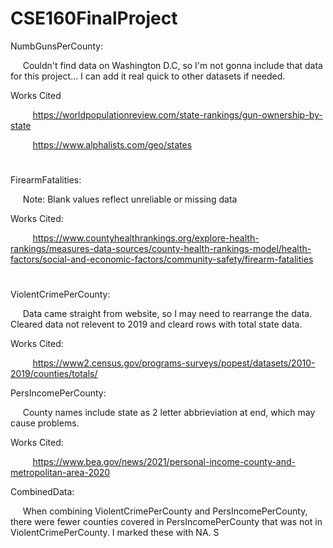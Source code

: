 # CSE160FinalProject

NumbGunsPerCounty:

&nbsp;&nbsp;&nbsp;&nbsp; Couldn't find data on Washington D.C, so I'm not gonna include that data for this project... I can add it real quick to other datasets if needed. 

Works Cited

&nbsp;&nbsp;&nbsp;&nbsp;&nbsp;&nbsp;&nbsp;&nbsp; https://worldpopulationreview.com/state-rankings/gun-ownership-by-state

&nbsp;&nbsp;&nbsp;&nbsp;&nbsp;&nbsp;&nbsp;&nbsp; https://www.alphalists.com/geo/states

# 

FirearmFatalities:

&nbsp;&nbsp;&nbsp;&nbsp; Note: Blank values reflect unreliable or missing data

Works Cited:

&nbsp;&nbsp;&nbsp;&nbsp;&nbsp;&nbsp;&nbsp;&nbsp; https://www.countyhealthrankings.org/explore-health-rankings/measures-data-sources/county-health-rankings-model/health-factors/social-and-economic-factors/community-safety/firearm-fatalities

# 

ViolentCrimePerCounty:

&nbsp;&nbsp;&nbsp;&nbsp; Data came straight from website, so I may need to rearrange the data. Cleared data not relevent to 2019 and cleard rows with total state data. 

Works Cited: 

&nbsp;&nbsp;&nbsp;&nbsp;&nbsp;&nbsp;&nbsp;&nbsp; https://www2.census.gov/programs-surveys/popest/datasets/2010-2019/counties/totals/

PersIncomePerCounty:

&nbsp;&nbsp;&nbsp;&nbsp; County names include state as 2 letter abbrieviation at end, which may cause problems. 

Works Cited:

&nbsp;&nbsp;&nbsp;&nbsp;&nbsp;&nbsp;&nbsp;&nbsp; https://www.bea.gov/news/2021/personal-income-county-and-metropolitan-area-2020


CombinedData:

&nbsp;&nbsp;&nbsp;&nbsp; When combining ViolentCrimePerCounty and PersIncomePerCounty, there were fewer counties covered in PersIncomePerCounty that was not in ViolentCrimePerCounty. I marked these with NA. S